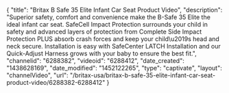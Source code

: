 {
    "title": "Britax B Safe 35 Elite Infant Car Seat Product Video",
    "description": "Superior safety, comfort and convenience make the B-Safe 35 Elite the ideal infant car seat. SafeCell Impact Protection surrounds your child in safety and advanced layers of protection from Complete Side Impact Protection PLUS absorb crash forces and keep your child\u2019s head and neck secure. Installation is easy with SafeCenter LATCH Installation and our Quick-Adjust Harness grows with your baby to ensure the best fit.",
    "channelid": "6288382",
    "videoid": "6288412",
    "date_created": "1438628169",
    "date_modified": "1452122265",
    "type": "captivate",
    "layout": "channelVideo",
    "url": "\/britax-usa\/britax-b-safe-35-elite-infant-car-seat-product-video\/6288382-6288412"
}